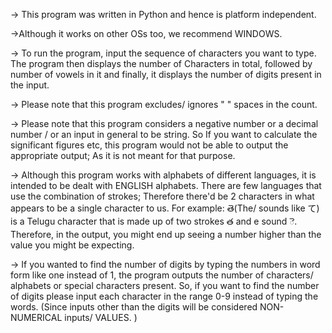 -> This program was written in Python and hence is platform independent. 

->Although it works on other OSs too, we recommend WINDOWS.


-> To run the program, input the sequence of characters you want to type. 
The program then displays the number of Characters in total, followed by number of vowels in it and finally, 
it displays the number of digits present in the input. 



-> Please  note that this program excludes/ ignores " " spaces in the count.


-> Please note that this program considers a negative number or a decimal number / or
an input in general to be string. So If you want to calculate the significant figures etc, 
this program would not be able to output the appropriate output; As it is not meant for that purpose.

-> Although this program works with alphabets of different languages, it is intended to  be dealt with ENGLISH alphabets. 
There are few languages that use the combination of strokes; Therefore there'd be 2 characters in what appears to be a 
single character to us.
For example: తె(The/ sounds like て) is a 
Telugu character that is made up of two strokes త and e sound ె. 
Therefore, in the output, you might end up seeing a number higher than the value you might be expecting.  


-> If you wanted to find the number of digits by typing the numbers in word form like one instead of 1, 
the program outputs the number of characters/ alphabets or special characters present. 
So, if you want to find the number of digits please input each character in the range 0-9 instead of typing the words.
(Since inputs other than the digits will be considered NON-NUMERICAL inputs/ VALUES. )


